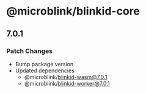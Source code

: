 # @microblink/blinkid-core

## 7.0.1

### Patch Changes

- Bump package version
- Updated dependencies
  - @microblink/blinkid-wasm@7.0.1
  - @microblink/blinkid-worker@7.0.1
